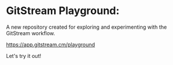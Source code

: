 # GitStream Playground:  

A new repository created for exploring and experimenting with the GitStream workflow.

https://app.gitstream.cm/playground

Let's try it out!
